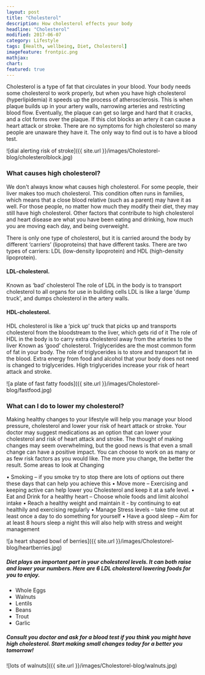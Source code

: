 ```yaml
---
layout: post
title: "Cholesterol"
description: How cholesterol effects your body
headline: "Cholesterol"
modified: 2017-06-07
category: Lifestyle
tags: [Health, wellbeing, Diet, Cholesterol]
imagefeature: frontpic.png
mathjax: 
chart:
featured: true
---
```


<style>

    .notepad-post-title h1{

        display: none!important;
    }

    .modify .notepad-post-title h1{

        display: block!important;
    }

    .bg-img img {
    	 -webkit-background-size: cover!important;
		  -moz-background-size: cover!important;
		  -o-background-size: cover!important;
		  background-size: cover!important;
    }

</style>


Cholesterol is a type of fat that circulates in your blood. Your body needs some cholesterol to work properly, but when you have high cholesterol (hyperlipidemia) it speeds up the process of atherosclerosis.
This is when plaque builds up in your artery walls, narrowing arteries and restricting blood flow. Eventually, the plaque can get so large and hard that it cracks, and a clot forms over the plaque. If this clot blocks an artery it can cause a heart attack or stroke.
There are no symptoms for high cholesterol so many people are unaware they have it. The only way to find out is to have a blood test.


![dial alerting risk of stroke]({{ site.url }}/images/Cholestorel-blog/cholesterolblock.jpg)



### What causes high cholesterol?

We don't always know what causes high cholesterol. For some people, their liver makes too much cholesterol. This condition often runs in families, which means that a close blood relative (such as a parent) may have it as well. For those people, no matter how much they modify their diet, they may still have high cholesterol. 
Other factors that contribute to high cholesterol and heart disease are what you have been eating and drinking, how much you are moving each day, and being overweight.

There is only one type of cholesterol, but it is carried around the body by different ‘carriers’ (lipoproteins) that have different tasks. There are two types of carriers: LDL (low-density lipoprotein) and HDL (high-density lipoprotein).

#### LDL-cholesterol.

Known as ‘bad’ cholesterol The role of LDL in the body is to transport cholesterol to all organs for use in building cells LDL is like a large 'dump truck', and dumps cholesterol in the artery walls.

#### HDL-cholesterol.

HDL cholesterol is like a ‘pick up’ truck that picks up and transports cholesterol from the bloodstream to the liver, which gets rid of it The role of HDL in the body is to carry extra cholesterol away from the arteries to the liver Known as ‘good’ cholesterol.
Triglycerides are the most common form of fat in your body. The role of triglycerides is to store and transport fat in the blood. Extra energy from food and alcohol that your body does not need is changed to triglycerides. High triglycerides increase your risk of heart attack and stroke.

![a plate of fast fatty foods]({{ site.url }}/images/Cholestorel-blog/fastfood.jpg)




### What can I do to lower my cholesterol?

Making healthy changes to your lifestyle will help you manage your blood pressure, cholesterol and lower your risk of heart attack or stroke. Your doctor may suggest medications as an option that can lower your cholesterol and risk of heart attack and stroke.  The thought of making changes may seem overwhelming, but the good news is that even a small change can have a positive impact. You can choose to work on as many or as few risk factors as you would like. The more you change, the better the result. 
Some areas to look at Changing

•	Smoking – if you smoke try to stop there are lots of options out there these days that can help you achieve this
•	Move more – Exercising and keeping active can help lower you Cholesterol and keep it at a safe level.
•	Eat and Drink for a healthy heart – Choose whole foods and limit alcohol intake
•	Reach a healthy weight and maintain it - by continuing to eat healthily and exercising regularly
•	Manage Stress levels – take time out at least once a day to do something for yourself
•	Have a good sleep – Aim for at least 8 hours sleep a night this will also help with stress and weight management 


![a heart shaped bowl of berries]({{ site.url }}/images/Cholestorel-blog/heartberries.jpg)


##### Diet plays an important part in your cholesterol levels. It can both raise and lower your numbers. Here are 6 LDL cholesterol lowering foods for you to enjoy.

+	Whole Eggs
+	Walnuts
+	Lentils
+	Beans
+	Trout
+	Garlic

##### Consult you doctor and ask for a blood test if you think you might have high cholesterol. Start making small changes today for a better you tomorrow!


![lots of walnuts]({{ site.url }}/images/Cholestorel-blog/walnuts.jpg)




